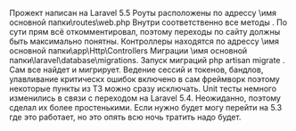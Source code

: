 
Прожект написан на Laravel 5.5
Роуты расположены по адрессу \имя основной папки\routes\web.php
Внутри соответственно все методы . По сути прям всё откомментировал, поэтому переходы по сайту должны быть максимально понятны.
Контроллеры находятся по адрессу \имя основной папки\app\Http\Controllers
Миграции   \имя основной папки\laravel\database\migrations.
Запуск миграций php artisan migrate . Сам все найдет и мигрирует.
Ведение сессий и токенов, бандлов, улавливание критическх ошибок включено в сам фреймворк поэтому  некоторые пункты из ТЗ можно сразу исключать. 
Unit тесты немного изменились в связи с переходом на Laravel 5.4. Неожиданно, поэтому сделал их более простенькими. Если нужно будет могу перейти на 5.3 где это работает, но это опять всю ночь тратить надо будет. 

